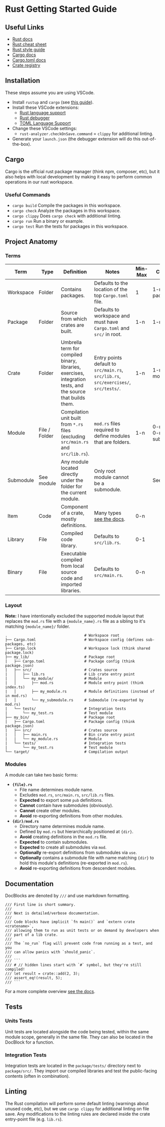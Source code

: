 # Rust Getting Started Guide

## Useful Links

- [Rust docs](https://doc.rust-lang.org/book/)
- [Rust cheat sheet](https://cheats.rs/)
- [Rust style guide](https://doc.rust-lang.org/1.0.0/style/style/naming/README.html)
- [Cargo docs](https://doc.rust-lang.org/cargo/getting-started/installation.html)
- [Cargo.toml docs](https://doc.rust-lang.org/cargo/reference/manifest.html)
- [Crate registry](https://crates.io/)

## Installation

These steps assume you are using VSCode.

- Install `rustup` and `cargo` (see [this guide](https://doc.rust-lang.org/cargo/getting-started/installation.html)).
- Install these VSCode extensions:
    - [Rust language support](https://marketplace.visualstudio.com/items?itemName=rust-lang.rust-analyzer)
    - [Rust debugger](https://marketplace.visualstudio.com/items?itemName=vadimcn.vscode-lldb)
    - [TOML Language Support](https://marketplace.visualstudio.com/items?itemName=be5invis.toml)
- Change these VSCode settings:
    - `rust-analyzer.checkOnSave.command` = `clippy` for additional linting.
- Generate your `launch.json` (the debugger extension will do this out-of-the-box).

## Cargo

Cargo is the official rust package manager (think npm, composer, etc), but it also helps with local development by making it easy to perform common operations in our rust workspace.

### Useful Commands

- `cargo build` Compile the packages in this workspace.
- `cargo check` Analyze the packages in this workspace.
- `cargo clippy` Does `cargo check` with additional linting.
- `cargo run` Run a binary or example.
- `cargo test` Run the tests for packages in this workspace.

## Project Anatomy

### Terms

| Term | Type | Definition | Notes | Min-Max | Contains |
| --- | --- | --- | --- | --- | --- |
| Workspace | Folder | Contains packages. | Defaults to the location of the top `Cargo.toml` file. | 1 | 1-n packages |
| Package | Folder | Source from which crates are built.| Defaults to workspace and must have `Cargo.toml` and `src/` in root. | 1-n | 1-n crates |
| Crate | Folder | Umbrella term for compiled binary, libraries, exercises, integration tests, and the source that builds them. | Entry points default to `src/main.rs`, `src/lib.rs`, `src/exercises/`, `src/tests/`. | 1-n | 1-n modules |
| Module | File / Folder | Compilation unit built from `*.rs` files (excluding `src/main.rs` and `src/lib.rs`). | `mod.rs` files required to define modules that are folders. | 1-n | 0-n items, 0-n submodules |
| Submodule | See module | Any module located directly under the folder for the current module. | Only root module cannot be a submodule. | | See module |
| Item | Code | Component of a crate, mostly definitions. | Many types [see the docs](https://doc.rust-lang.org/reference/items.html). | 0-n | |
| Library | File | Compiled code library. | Defaults to `src/lib.rs`. | 0-1 | |
| Binary | File | Executable compiled from local source code and imported libraries. | Defaults to `src/main.rs`. | 0-n | |

### Layout

**Note:** I have intentionally excluded the supported module layout that replaces the `mod.rs` file with a `{module_name}.rs` file as a sibling to it's matching `{module_name}/` folder.

```
.                                   # Workspace root
├── Cargo.toml                      # Workspace config (defines sub-packages, etc)
├── Cargo.lock                      # Workspace lock (think shared package.lock)
├── my_lib/                         # Package root
|   ├── Cargo.toml                  # Package config (think package.json)
|   ├── src/                        # Crates source
|   │   ├── lib.rs                  # Lib crate entry point
|   │   └── my_module/              # Module
|   │       ├── mod.rs              # Module entry point (think index.ts)
|   │       ├── my_module.rs        # Module definitions (instead of in mod.rs)
|   │       └── my_submodule.rs     # Submodule (re-exported by mod.rs)
|   └── tests/                      # Integration tests
|       └── my_test.rs              # Test module
├── my_bin/                         # Package root
|   ├── Cargo.toml                  # Package config (think package.json)
|   ├── src/                        # Crates source
|   │   ├── main.rs                 # Bin crate entry point
|   |   └── my_module.rs            # Module
|   └── tests/                      # Integration tests
|       └── my_test.rs              # Test module
└── target/                         # Compilation output
```

### Modules

A module can take two basic forms:

- **`{file}.rs`**
    - File name determines module name.
    - Excludes `mod.rs`, `src/main.rs`, `src/lib.rs` files.
    - **Expected** to export some `pub` definitions.
    - **Cannot** contain have submodules (obviously).
    - **Cannot** create other modules.
    - **Avoid** re-exporting definitions from other modules.
- **`{dir}/mod.rs`**
    - Directory name determines module name.
    - Defined by `mod.rs` but hierarchically positioned at `{dir}`.
    - **Avoid** creating definitions in the `mod.rs` file.
    - **Expected** to contain submodules.
    - **Expected** to create all submodules via `mod`.
    - **Optionally** re-export definitions from submodules via `use`.
    - **Optionally** contains a submodule file with name matching `{dir}` to hold this module's definitions (re-exported in `mod.rs`).
    - **Avoid** re-exporting definitions from descendent modules.


## Documentation

DocBlocks are denoted by `///` and use markdown formatting.

```
/// First line is short summary.
///
/// Next is detailed/verbose documentation.
///
/// Code blocks have implicit `fn main()` and `extern crate <cratename>`,
/// allowing them to run as unit tests or on demand by developers when
/// part of a lib crate.
///
/// The `no_run` flag will prevent code from running as a test, and you
/// can allow panics with `should_panic`.
///
/// ```
/// # // hidden lines start with `#` symbol, but they're still compiled!
/// let result = crate::add(2, 3);
/// assert_eq!(result, 5);
/// ```
```

For a more complete overview [see the docs](https://doc.rust-lang.org/stable/rust-by-example/testing/doc_testing.html).


## Tests

### Units Tests

Unit tests are located alongside the code being tested, within the same module scope, generally in the same file. They can also be located in the DocBlock for a function.

### Integration Tests

Integration tests are located in the `package/tests/` directory next to `package/src/`. They import our compiled libraries and test the public-facing contents (often in combination).


## Linting

The Rust compilation will perform some default linting (warnings about unused code, etc), but we use `cargo clippy` for additional linting on file save. Any modifications to the linting rules are declared inside the crate entry-point file (e.g. `lib.rs`).
